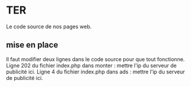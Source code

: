 # TER
Le code source de nos pages web.

## mise en place
Il faut modifier deux lignes dans le code source pour que tout fonctionne.
Ligne 202 du fichier index.php dans monter : mettre l'ip du serveur de publicité ici.
Ligne 4 du fichier index.php dans ads : mettre l'ip du serveur de publicité ici.

